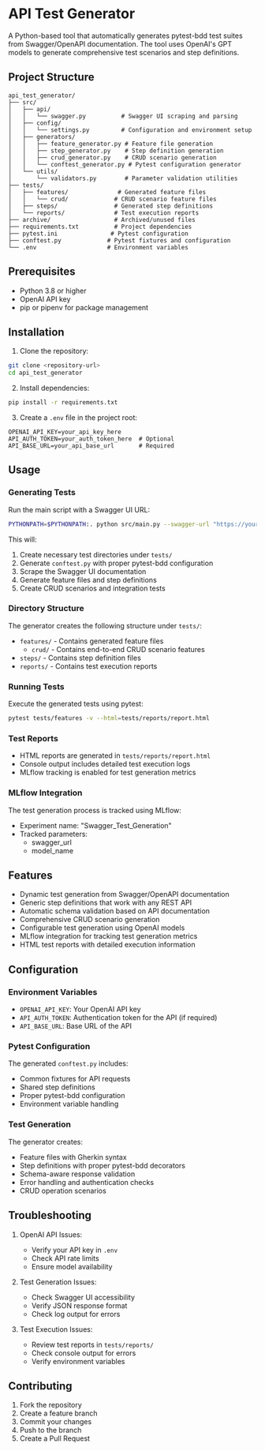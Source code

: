 # API Test Generator

A Python-based tool that automatically generates pytest-bdd test suites from Swagger/OpenAPI documentation. The tool uses OpenAI's GPT models to generate comprehensive test scenarios and step definitions.

## Project Structure

```
api_test_generator/
├── src/
│   ├── api/
│   │   └── swagger.py          # Swagger UI scraping and parsing
│   ├── config/
│   │   └── settings.py         # Configuration and environment setup
│   ├── generators/
│   │   ├── feature_generator.py # Feature file generation
│   │   ├── step_generator.py    # Step definition generation
│   │   ├── crud_generator.py    # CRUD scenario generation
│   │   └── conftest_generator.py # Pytest configuration generator
│   └── utils/
│       └── validators.py        # Parameter validation utilities
├── tests/
│   ├── features/              # Generated feature files
│   │   └── crud/             # CRUD scenario feature files
│   ├── steps/                # Generated step definitions
│   └── reports/              # Test execution reports
├── archive/                  # Archived/unused files
├── requirements.txt          # Project dependencies
├── pytest.ini               # Pytest configuration
├── conftest.py             # Pytest fixtures and configuration
└── .env                    # Environment variables
```

## Prerequisites

- Python 3.8 or higher
- OpenAI API key
- pip or pipenv for package management

## Installation

1. Clone the repository:
```bash
git clone <repository-url>
cd api_test_generator
```

2. Install dependencies:
```bash
pip install -r requirements.txt
```

3. Create a `.env` file in the project root:
```env
OPENAI_API_KEY=your_api_key_here
API_AUTH_TOKEN=your_auth_token_here  # Optional
API_BASE_URL=your_api_base_url       # Required
```

## Usage

### Generating Tests

Run the main script with a Swagger UI URL:

```bash
PYTHONPATH=$PYTHONPATH:. python src/main.py --swagger-url "https://your-api-url/swagger/" --model "gpt-3.5-turbo"
```

This will:
1. Create necessary test directories under `tests/`
2. Generate `conftest.py` with proper pytest-bdd configuration
3. Scrape the Swagger UI documentation
4. Generate feature files and step definitions
5. Create CRUD scenarios and integration tests

### Directory Structure

The generator creates the following structure under `tests/`:
- `features/` - Contains generated feature files
  - `crud/` - Contains end-to-end CRUD scenario features
- `steps/` - Contains step definition files
- `reports/` - Contains test execution reports

### Running Tests

Execute the generated tests using pytest:

```bash
pytest tests/features -v --html=tests/reports/report.html
```

### Test Reports

- HTML reports are generated in `tests/reports/report.html`
- Console output includes detailed test execution logs
- MLflow tracking is enabled for test generation metrics

### MLflow Integration

The test generation process is tracked using MLflow:
- Experiment name: "Swagger_Test_Generation"
- Tracked parameters:
  - swagger_url
  - model_name

## Features

- Dynamic test generation from Swagger/OpenAPI documentation
- Generic step definitions that work with any REST API
- Automatic schema validation based on API documentation
- Comprehensive CRUD scenario generation
- Configurable test generation using OpenAI models
- MLflow integration for tracking test generation metrics
- HTML test reports with detailed execution information

## Configuration

### Environment Variables

- `OPENAI_API_KEY`: Your OpenAI API key
- `API_AUTH_TOKEN`: Authentication token for the API (if required)
- `API_BASE_URL`: Base URL of the API

### Pytest Configuration

The generated `conftest.py` includes:
- Common fixtures for API requests
- Shared step definitions
- Proper pytest-bdd configuration
- Environment variable handling

### Test Generation

The generator creates:
- Feature files with Gherkin syntax
- Step definitions with proper pytest-bdd decorators
- Schema-aware response validation
- Error handling and authentication checks
- CRUD operation scenarios

## Troubleshooting

1. OpenAI API Issues:
   - Verify your API key in `.env`
   - Check API rate limits
   - Ensure model availability

2. Test Generation Issues:
   - Check Swagger UI accessibility
   - Verify JSON response format
   - Check log output for errors

3. Test Execution Issues:
   - Review test reports in `tests/reports/`
   - Check console output for errors
   - Verify environment variables

## Contributing

1. Fork the repository
2. Create a feature branch
3. Commit your changes
4. Push to the branch
5. Create a Pull Request

